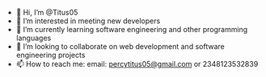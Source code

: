- 👋 Hi, I’m @Titus05
- 👀 I’m interested in meeting new developers
- 🌱 I’m currently learning software engineering and other programming languages
- 💞️ I’m looking to collaborate on web development and software engineering projects
- 📫 How to reach me: email: percytitus05@gmail.com or 2348123532839

<!---
Titus05/Titus05 is a ✨ special ✨ repository because its `README.md` (this file) appears on your GitHub profile.
You can click the Preview link to take a look at your changes.
--->
